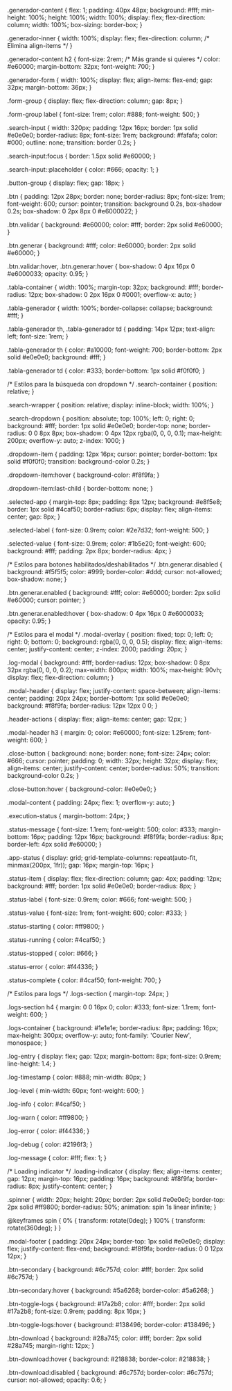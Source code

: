 .generador-content {
  flex: 1;
  padding: 40px 48px;
  background: #fff;
  min-height: 100%;
  height: 100%;
  width: 100%;
  display: flex;
  flex-direction: column;
  width: 100%;
  box-sizing: border-box;
}

.generador-inner {
  width: 100%;
  display: flex;
  flex-direction: column;
  /* Elimina align-items */
}

.generador-content h2 {
  font-size: 2rem; /* Más grande si quieres */
  color: #e60000;
  margin-bottom: 32px;
  font-weight: 700;
}

.generador-form {
  width: 100%;
  display: flex;
  align-items: flex-end;
  gap: 32px;
  margin-bottom: 36px;
}

.form-group {
  display: flex;
  flex-direction: column;
  gap: 8px;
}

.form-group label {
  font-size: 1rem;
  color: #888;
  font-weight: 500;
}

.search-input {
  width: 320px;
  padding: 12px 16px;
  border: 1px solid #e0e0e0;
  border-radius: 8px;
  font-size: 1rem;
  background: #fafafa;
  color: #000;
  outline: none;
  transition: border 0.2s;
}

.search-input:focus {
  border: 1.5px solid #e60000;
}

.search-input::placeholder {
  color: #666;
  opacity: 1;
}

.button-group {
  display: flex;
  gap: 18px;
}

.btn {
  padding: 12px 28px;
  border: none;
  border-radius: 8px;
  font-size: 1rem;
  font-weight: 600;
  cursor: pointer;
  transition: background 0.2s, box-shadow 0.2s;
  box-shadow: 0 2px 8px 0 #e6000022;
}

.btn.validar {
  background: #e60000;
  color: #fff;
  border: 2px solid #e60000;
}

.btn.generar {
  background: #fff;
  color: #e60000;
  border: 2px solid #e60000;
}

.btn.validar:hover, .btn.generar:hover {
  box-shadow: 0 4px 16px 0 #e6000033;
  opacity: 0.95;
}

.tabla-container {
  width: 100%;
  margin-top: 32px;
  background: #fff;
  border-radius: 12px;
  box-shadow: 0 2px 16px 0 #0001;
  overflow-x: auto;
}

.tabla-generador {
  width: 100%;
  border-collapse: collapse;
  background: #fff;
}

.tabla-generador th, .tabla-generador td {
  padding: 14px 12px;
  text-align: left;
  font-size: 1rem;
}

.tabla-generador th {
  color: #a10000;
  font-weight: 700;
  border-bottom: 2px solid #e0e0e0;
  background: #fff;
}

.tabla-generador td {
  color: #333;
  border-bottom: 1px solid #f0f0f0;
}

/* Estilos para la búsqueda con dropdown */
.search-container {
  position: relative;
}

.search-wrapper {
  position: relative;
  display: inline-block;
  width: 100%;
}

.search-dropdown {
  position: absolute;
  top: 100%;
  left: 0;
  right: 0;
  background: #fff;
  border: 1px solid #e0e0e0;
  border-top: none;
  border-radius: 0 0 8px 8px;
  box-shadow: 0 4px 12px rgba(0, 0, 0, 0.1);
  max-height: 200px;
  overflow-y: auto;
  z-index: 1000;
}

.dropdown-item {
  padding: 12px 16px;
  cursor: pointer;
  border-bottom: 1px solid #f0f0f0;
  transition: background-color 0.2s;
}

.dropdown-item:hover {
  background-color: #f8f9fa;
}

.dropdown-item:last-child {
  border-bottom: none;
}

.selected-app {
  margin-top: 8px;
  padding: 8px 12px;
  background: #e8f5e8;
  border: 1px solid #4caf50;
  border-radius: 6px;
  display: flex;
  align-items: center;
  gap: 8px;
}

.selected-label {
  font-size: 0.9rem;
  color: #2e7d32;
  font-weight: 500;
}

.selected-value {
  font-size: 0.9rem;
  color: #1b5e20;
  font-weight: 600;
  background: #fff;
  padding: 2px 8px;
  border-radius: 4px;
}

/* Estilos para botones habilitados/deshabilitados */
.btn.generar.disabled {
  background: #f5f5f5;
  color: #999;
  border-color: #ddd;
  cursor: not-allowed;
  box-shadow: none;
}

.btn.generar.enabled {
  background: #fff;
  color: #e60000;
  border: 2px solid #e60000;
  cursor: pointer;
}

.btn.generar.enabled:hover {
  box-shadow: 0 4px 16px 0 #e6000033;
  opacity: 0.95;
}

/* Estilos para el modal */
.modal-overlay {
  position: fixed;
  top: 0;
  left: 0;
  right: 0;
  bottom: 0;
  background: rgba(0, 0, 0, 0.5);
  display: flex;
  align-items: center;
  justify-content: center;
  z-index: 2000;
  padding: 20px;
}

.log-modal {
  background: #fff;
  border-radius: 12px;
  box-shadow: 0 8px 32px rgba(0, 0, 0, 0.2);
  max-width: 800px;
  width: 100%;
  max-height: 90vh;
  display: flex;
  flex-direction: column;
}

.modal-header {
  display: flex;
  justify-content: space-between;
  align-items: center;
  padding: 20px 24px;
  border-bottom: 1px solid #e0e0e0;
  background: #f8f9fa;
  border-radius: 12px 12px 0 0;
}

.header-actions {
  display: flex;
  align-items: center;
  gap: 12px;
}

.modal-header h3 {
  margin: 0;
  color: #e60000;
  font-size: 1.25rem;
  font-weight: 600;
}

.close-button {
  background: none;
  border: none;
  font-size: 24px;
  color: #666;
  cursor: pointer;
  padding: 0;
  width: 32px;
  height: 32px;
  display: flex;
  align-items: center;
  justify-content: center;
  border-radius: 50%;
  transition: background-color 0.2s;
}

.close-button:hover {
  background-color: #e0e0e0;
}

.modal-content {
  padding: 24px;
  flex: 1;
  overflow-y: auto;
}

.execution-status {
  margin-bottom: 24px;
}

.status-message {
  font-size: 1.1rem;
  font-weight: 500;
  color: #333;
  margin-bottom: 16px;
  padding: 12px 16px;
  background: #f8f9fa;
  border-radius: 8px;
  border-left: 4px solid #e60000;
}

.app-status {
  display: grid;
  grid-template-columns: repeat(auto-fit, minmax(200px, 1fr));
  gap: 16px;
  margin-top: 16px;
}

.status-item {
  display: flex;
  flex-direction: column;
  gap: 4px;
  padding: 12px;
  background: #fff;
  border: 1px solid #e0e0e0;
  border-radius: 8px;
}

.status-label {
  font-size: 0.9rem;
  color: #666;
  font-weight: 500;
}

.status-value {
  font-size: 1rem;
  font-weight: 600;
  color: #333;
}

.status-starting {
  color: #ff9800;
}

.status-running {
  color: #4caf50;
}

.status-stopped {
  color: #666;
}

.status-error {
  color: #f44336;
}

.status-complete {
  color: #4caf50;
  font-weight: 700;
}

/* Estilos para logs */
.logs-section {
  margin-top: 24px;
}

.logs-section h4 {
  margin: 0 0 16px 0;
  color: #333;
  font-size: 1.1rem;
  font-weight: 600;
}

.logs-container {
  background: #1e1e1e;
  border-radius: 8px;
  padding: 16px;
  max-height: 300px;
  overflow-y: auto;
  font-family: 'Courier New', monospace;
}

.log-entry {
  display: flex;
  gap: 12px;
  margin-bottom: 8px;
  font-size: 0.9rem;
  line-height: 1.4;
}

.log-timestamp {
  color: #888;
  min-width: 80px;
}

.log-level {
  min-width: 60px;
  font-weight: 600;
}

.log-info {
  color: #4caf50;
}

.log-warn {
  color: #ff9800;
}

.log-error {
  color: #f44336;
}

.log-debug {
  color: #2196f3;
}

.log-message {
  color: #fff;
  flex: 1;
}

/* Loading indicator */
.loading-indicator {
  display: flex;
  align-items: center;
  gap: 12px;
  margin-top: 16px;
  padding: 16px;
  background: #f8f9fa;
  border-radius: 8px;
  justify-content: center;
}

.spinner {
  width: 20px;
  height: 20px;
  border: 2px solid #e0e0e0;
  border-top: 2px solid #ff9800;
  border-radius: 50%;
  animation: spin 1s linear infinite;
}

@keyframes spin {
  0% { transform: rotate(0deg); }
  100% { transform: rotate(360deg); }
}

.modal-footer {
  padding: 20px 24px;
  border-top: 1px solid #e0e0e0;
  display: flex;
  justify-content: flex-end;
  background: #f8f9fa;
  border-radius: 0 0 12px 12px;
}

.btn-secondary {
  background: #6c757d;
  color: #fff;
  border: 2px solid #6c757d;
}

.btn-secondary:hover {
  background: #5a6268;
  border-color: #5a6268;
}

.btn-toggle-logs {
  background: #17a2b8;
  color: #fff;
  border: 2px solid #17a2b8;
  font-size: 0.9rem;
  padding: 8px 16px;
}

.btn-toggle-logs:hover {
  background: #138496;
  border-color: #138496;
}

.btn-download {
  background: #28a745;
  color: #fff;
  border: 2px solid #28a745;
  margin-right: 12px;
}

.btn-download:hover {
  background: #218838;
  border-color: #218838;
}

.btn-download:disabled {
  background: #6c757d;
  border-color: #6c757d;
  cursor: not-allowed;
  opacity: 0.6;
} 
